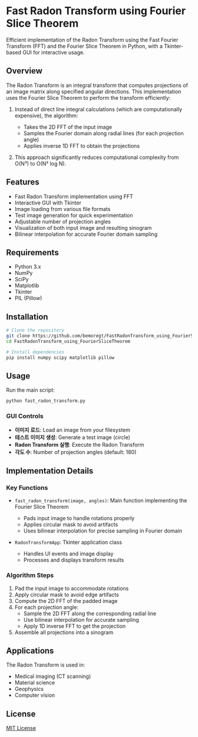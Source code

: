 # Fast Radon Transform using Fourier Slice Theorem

Efficient implementation of the Radon Transform using the Fast Fourier Transform (FFT) and the Fourier Slice Theorem in Python, with a Tkinter-based GUI for interactive usage.

## Overview

The Radon Transform is an integral transform that computes projections of an image matrix along specified angular directions. This implementation uses the Fourier Slice Theorem to perform the transform efficiently:

1. Instead of direct line integral calculations (which are computationally expensive), the algorithm:
   - Takes the 2D FFT of the input image
   - Samples the Fourier domain along radial lines (for each projection angle)
   - Applies inverse 1D FFT to obtain the projections

2. This approach significantly reduces computational complexity from O(N³) to O(N² log N).

## Features

- Fast Radon Transform implementation using FFT
- Interactive GUI with Tkinter
- Image loading from various file formats
- Test image generation for quick experimentation
- Adjustable number of projection angles
- Visualization of both input image and resulting sinogram
- Bilinear interpolation for accurate Fourier domain sampling

## Requirements

- Python 3.x
- NumPy
- SciPy
- Matplotlib
- Tkinter
- PIL (Pillow)

## Installation

```bash
# Clone the repository
git clone https://github.com/bemoregt/FastRadonTransform_using_FourierSliceTheorem.git
cd FastRadonTransform_using_FourierSliceTheorem

# Install dependencies
pip install numpy scipy matplotlib pillow
```

## Usage

Run the main script:

```bash
python fast_radon_transform.py
```

### GUI Controls

- **이미지 로드**: Load an image from your filesystem
- **테스트 이미지 생성**: Generate a test image (circle)
- **Radon Transform 실행**: Execute the Radon Transform
- **각도 수**: Number of projection angles (default: 180)

## Implementation Details

### Key Functions

- `fast_radon_transform(image, angles)`: Main function implementing the Fourier Slice Theorem
  - Pads input image to handle rotations properly
  - Applies circular mask to avoid artifacts
  - Uses bilinear interpolation for precise sampling in Fourier domain

- `RadonTransformApp`: Tkinter application class
  - Handles UI events and image display
  - Processes and displays transform results

### Algorithm Steps

1. Pad the input image to accommodate rotations
2. Apply circular mask to avoid edge artifacts
3. Compute the 2D FFT of the padded image
4. For each projection angle:
   - Sample the 2D FFT along the corresponding radial line
   - Use bilinear interpolation for accurate sampling
   - Apply 1D inverse FFT to get the projection
5. Assemble all projections into a sinogram

## Applications

The Radon Transform is used in:
- Medical imaging (CT scanning)
- Material science
- Geophysics
- Computer vision

## License

[MIT License](LICENSE)